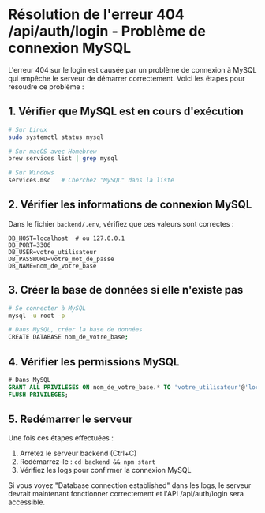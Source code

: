 # Résolution de l'erreur 404 /api/auth/login - Problème de connexion MySQL

L'erreur 404 sur le login est causée par un problème de connexion à MySQL qui empêche le serveur de démarrer correctement. Voici les étapes pour résoudre ce problème :

## 1. Vérifier que MySQL est en cours d'exécution

```bash
# Sur Linux
sudo systemctl status mysql

# Sur macOS avec Homebrew
brew services list | grep mysql

# Sur Windows
services.msc   # Cherchez "MySQL" dans la liste
```

## 2. Vérifier les informations de connexion MySQL

Dans le fichier `backend/.env`, vérifiez que ces valeurs sont correctes :
```
DB_HOST=localhost  # ou 127.0.0.1
DB_PORT=3306
DB_USER=votre_utilisateur
DB_PASSWORD=votre_mot_de_passe
DB_NAME=nom_de_votre_base
```

## 3. Créer la base de données si elle n'existe pas

```bash
# Se connecter à MySQL
mysql -u root -p

# Dans MySQL, créer la base de données
CREATE DATABASE nom_de_votre_base;
```

## 4. Vérifier les permissions MySQL

```sql
# Dans MySQL
GRANT ALL PRIVILEGES ON nom_de_votre_base.* TO 'votre_utilisateur'@'localhost';
FLUSH PRIVILEGES;
```

## 5. Redémarrer le serveur

Une fois ces étapes effectuées :
1. Arrêtez le serveur backend (Ctrl+C)
2. Redémarrez-le : `cd backend && npm start`
3. Vérifiez les logs pour confirmer la connexion MySQL

Si vous voyez "Database connection established" dans les logs, le serveur devrait maintenant fonctionner correctement et l'API /api/auth/login sera accessible.